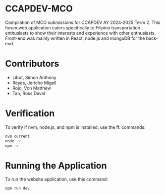 # CCAPDEV-MCO
Compilation of MCO submissions for CCAPDEV AY 2024-2025 Term 2. This forum web application caters specifically
to Filipino transportation enthusiasts to show their interests and experience with other enthusiasts. Front-end was mainly written in React, node.js and mongoDB for the back-end.

# Contributors
- Libut, Simon Anthony
- Reyes, Jericho Migell
- Rojo, Von Matthew
- Tan, Ross David

# Verification
To verify if nvm, node.js, and npm is installed, use the ff. commands:
```bash
nvm current
node -v
npm -v
```

# Running the Application
To run the website application, use this command:
```bash
npm run dev
```
